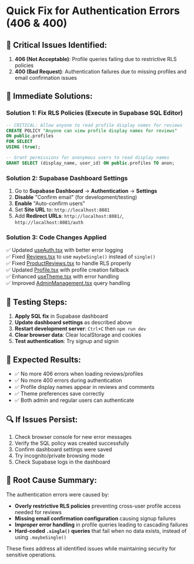 # Quick Fix for Authentication Errors (406 & 400)

## 🚨 **Critical Issues Identified:**

1. **406 (Not Acceptable)**: Profile queries failing due to restrictive RLS policies
2. **400 (Bad Request)**: Authentication failures due to missing profiles and email confirmation issues

## 🔧 **Immediate Solutions:**

### **Solution 1: Fix RLS Policies (Execute in Supabase SQL Editor)**

```sql
-- CRITICAL: Allow anyone to read profile display names for reviews
CREATE POLICY "Anyone can view profile display names for reviews" 
ON public.profiles 
FOR SELECT 
USING (true);

-- Grant permissions for anonymous users to read display names
GRANT SELECT (display_name, user_id) ON public.profiles TO anon;
```

### **Solution 2: Supabase Dashboard Settings**

1. Go to **Supabase Dashboard** → **Authentication** → **Settings**
2. **Disable** "Confirm email" (for development/testing)  
3. **Enable** "Auto-confirm users"
4. Set **Site URL** to: `http://localhost:8081`
5. Add **Redirect URLs**: `http://localhost:8081/`, `http://localhost:8081/auth`

### **Solution 3: Code Changes Applied**

✅ Updated [useAuth.tsx](src/hooks/useAuth.tsx) with better error logging  
✅ Fixed [Reviews.tsx](src/components/Reviews.tsx) to use `maybeSingle()` instead of `single()`  
✅ Fixed [ProductReviews.tsx](src/components/ProductReviews.tsx) to handle RLS properly  
✅ Updated [Profile.tsx](src/pages/Profile.tsx) with profile creation fallback  
✅ Enhanced [useTheme.tsx](src/hooks/useTheme.tsx) with error handling  
✅ Improved [AdminManagement.tsx](src/pages/AdminManagement.tsx) query handling  

## 🧪 **Testing Steps:**

1. **Apply SQL fix** in Supabase dashboard
2. **Update dashboard settings** as described above
3. **Restart development server**: `Ctrl+C` then `npm run dev`
4. **Clear browser data**: Clear localStorage and cookies
5. **Test authentication**: Try signup and signin

## 🎯 **Expected Results:**

- ✅ No more 406 errors when loading reviews/profiles
- ✅ No more 400 errors during authentication
- ✅ Profile display names appear in reviews and comments
- ✅ Theme preferences save correctly
- ✅ Both admin and regular users can authenticate

## 🔍 **If Issues Persist:**

1. Check browser console for new error messages
2. Verify the SQL policy was created successfully
3. Confirm dashboard settings were saved
4. Try incognito/private browsing mode
5. Check Supabase logs in the dashboard

## 📝 **Root Cause Summary:**

The authentication errors were caused by:
- **Overly restrictive RLS policies** preventing cross-user profile access needed for reviews
- **Missing email confirmation configuration** causing signup failures  
- **Improper error handling** in profile queries leading to cascading failures
- **Hard-coded `.single()` queries** that fail when no data exists, instead of using `.maybeSingle()`

These fixes address all identified issues while maintaining security for sensitive operations.